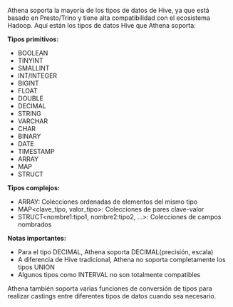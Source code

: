Athena soporta la mayoría de los tipos de datos de Hive, ya que está basado en Presto/Trino y tiene alta compatibilidad con el ecosistema Hadoop. Aquí están los tipos de datos Hive que Athena soporta:

**Tipos primitivos:**
- BOOLEAN
- TINYINT
- SMALLINT
- INT/INTEGER
- BIGINT
- FLOAT
- DOUBLE
- DECIMAL
- STRING
- VARCHAR
- CHAR
- BINARY
- DATE
- TIMESTAMP
- ARRAY
- MAP
- STRUCT

**Tipos complejos:**
- ARRAY<tipo>: Colecciones ordenadas de elementos del mismo tipo
- MAP<clave_tipo, valor_tipo>: Colecciones de pares clave-valor
- STRUCT<nombre1:tipo1, nombre2:tipo2, ...>: Colecciones de campos nombrados

**Notas importantes:**
- Para el tipo DECIMAL, Athena soporta DECIMAL(precisión, escala)
- A diferencia de Hive tradicional, Athena no soporta completamente los tipos UNION
- Algunos tipos como INTERVAL no son totalmente compatibles

Athena también soporta varias funciones de conversión de tipos para realizar castings entre diferentes tipos de datos cuando sea necesario.